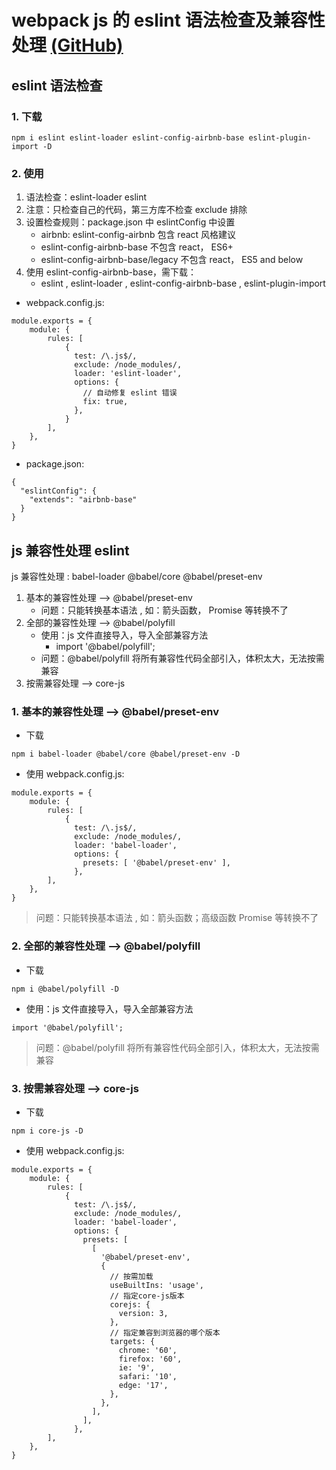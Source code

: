 # webpack js 的 eslint 语法检查及兼容性处理 [(GitHub)](https://github.com/GYQ-LQ/webpack-actual/tree/master/09-js_eslint)

## eslint 语法检查

### 1. 下载

```
npm i eslint eslint-loader eslint-config-airbnb-base eslint-plugin-import -D
```

### 2. 使用

1. 语法检查：eslint-loader eslint
2. 注意：只检查自己的代码，第三方库不检查 exclude 排除
3. 设置检查规则：package.json 中 eslintConfig 中设置
   - airbnb: eslint-config-airbnb 包含 react 风格建议
   - eslint-config-airbnb-base 不包含 react， ES6+
   - eslint-config-airbnb-base/legacy 不包含 react， ES5 and below
4. 使用 eslint-config-airbnb-base，需下载：
   - eslint , eslint-loader , eslint-config-airbnb-base , eslint-plugin-import

- webpack.config.js:

```
module.exports = {
    module: {
        rules: [
            {
              test: /\.js$/,
              exclude: /node_modules/,
              loader: 'eslint-loader',
              options: {
                // 自动修复 eslint 错误
                fix: true,
              },
            }
        ],
    },
}
```

- package.json:

```
{
  "eslintConfig": {
    "extends": "airbnb-base"
  }
}
```

## js 兼容性处理 eslint

js 兼容性处理 : babel-loader @babel/core @babel/preset-env

1. 基本的兼容性处理 --> @babel/preset-env
   - 问题：只能转换基本语法 , 如：箭头函数， Promise 等转换不了
2. 全部的兼容性处理 --> @babel/polyfill
   - 使用：js 文件直接导入，导入全部兼容方法
     - import '@babel/polyfill';
   - 问题：@babel/polyfill 将所有兼容性代码全部引入，体积太大，无法按需兼容
3. 按需兼容处理 --> core-js

### 1. 基本的兼容性处理 --> @babel/preset-env

- 下载

```
npm i babel-loader @babel/core @babel/preset-env -D
```

- 使用 webpack.config.js:

```
module.exports = {
    module: {
        rules: [
            {
              test: /\.js$/,
              exclude: /node_modules/,
              loader: 'babel-loader',
              options: {
                presets: [ '@babel/preset-env' ],
              },
        ],
    },
}
```

> 问题：只能转换基本语法 , 如：箭头函数；高级函数 Promise 等转换不了

### 2. 全部的兼容性处理 --> @babel/polyfill

- 下载

```
npm i @babel/polyfill -D
```

- 使用：js 文件直接导入，导入全部兼容方法

```
import '@babel/polyfill';
```

> 问题：@babel/polyfill 将所有兼容性代码全部引入，体积太大，无法按需兼容

### 3. 按需兼容处理 --> core-js

- 下载

```
npm i core-js -D
```

- 使用 webpack.config.js:

```
module.exports = {
    module: {
        rules: [
            {
              test: /\.js$/,
              exclude: /node_modules/,
              loader: 'babel-loader',
              options: {
                presets: [
                  [
                    '@babel/preset-env',
                    {
                      // 按需加载
                      useBuiltIns: 'usage',
                      // 指定core-js版本
                      corejs: {
                        version: 3,
                      },
                      // 指定兼容到浏览器的哪个版本
                      targets: {
                        chrome: '60',
                        firefox: '60',
                        ie: '9',
                        safari: '10',
                        edge: '17',
                      },
                    },
                  ],
                ],
              },
        ],
    },
}
```
